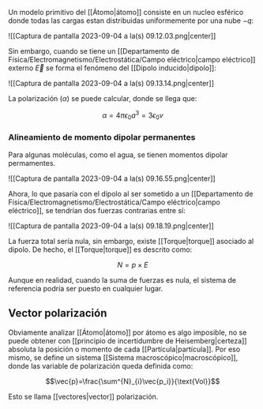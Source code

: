 
Un modelo primitivo del [[Átomo|átomo]] consiste en un nucleo esférico donde todas las cargas estan distribuidas uniformemente por una nube $-q$: 

![[Captura de pantalla 2023-09-04 a la(s) 09.12.03.png|center]]


Sin embargo, cuando se tiene un [[Departamento de Física/Electromagnetismo/Electrostática/Campo eléctrico|campo eléctrico]] externo $\vec{E}$ se forma el fenómeno del [[Dipolo inducido|dipolo]]: 

![[Captura de pantalla 2023-09-04 a la(s) 09.13.14.png|center]]

La polarización $(\alpha)$ se puede calcular, donde se llega que: 

$$\alpha=4\pi\epsilon_0a^3=3\epsilon_0v$$


### Alineamiento de momento dipolar permanentes 

Para algunas moléculas, como el agua, se tienen momentos dipolar permamentes.

![[Captura de pantalla 2023-09-04 a la(s) 09.16.55.png|center]]


Ahora, lo que pasaría con el dipolo al ser sometido a un [[Departamento de Física/Electromagnetismo/Electrostática/Campo eléctrico|campo eléctrico]], se tendrían dos fuerzas contrarias entre sí: 

![[Captura de pantalla 2023-09-04 a la(s) 09.18.19.png|center]]


La fuerza total sería nula, sin embargo, existe [[Torque|torque]] asociado al dipolo. De hecho, el [[Torque|torque]] es descrito como: 

$$N=p\times E$$

Aunque en realidad, cuando la suma de fuerzas es nula, el sistema de referencia podría ser puesto en cualquier lugar. 

## Vector polarización 

Obviamente analizar [[Átomo|átomo]] por átomo es algo imposible, no se puede obtener con [[principio de incertidumbre de Heisemberg|certeza]] absoluta la posición o momento de cada [[Partícula|partícula]]. Por eso mismo, se define un sistema [[Sistema macroscópico|macroscópico]], donde las variable de polarización queda definida como: 

$$\vec{p}=\frac{\sum^{N}_{i}\vec{p_i}}{\text{Vol}}$$

Esto se llama [[vectores|vector]] polarización. 

